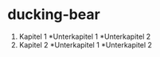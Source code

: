 
# ducking-bear


1. Kapitel 1
  *Unterkapitel 1
  *Unterkapitel 2
2. Kapitel 2
  *Unterkapitel 1
  *Unterkapitel 2
